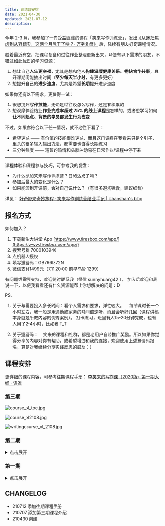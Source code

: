 ```yaml
---
title: 训练营安排
date: 2021-04-30
updated: 2021-07-12
description: 
---
```



今年 2-3 月，我参加了一门受益匪浅的课程「笑来写作训练营」，发出[《从迷茫焦虑到从容踏实，这两个月我干了啥？· 万字复盘》](/selfedu/review2021Q1) 后，陆续有朋友好奇课程情况。



趁着最近有空，把课程复盘和过往作业整理更新出来，以便有以下需求的朋友，不错过如此优质的学习资源：

1. 想让自己**人生更幸福**，尤其是想和他人**构建温暖健康关系、畅快合作共事**，且开课期间能抽出时间（**至少每天半小时**，有更多更好）
2. 想提升自己的**进步速度**，尤其是希望**长期**提升进步速度



如果你还有以下需求，更值得一试：

1. 很想提升**写作技能**，无论是过往没怎么写作，还是有积累的
2. 想观摩体验结业**作业完成率超过 75% 的线上课程**是怎样的，或者想学习如何**让不同起点、背景的学员都发生行为改变**


不过，如果你符合以下任一情况，就不必往下看了：

* 希望速成 —— 有价值的技能很难速成，而且这门课程在我看来只是个引子，里头的很多输入输出方法，都需要也值得长期练习
* 三分钟热度 —— 短暂的热情和头脑冲动易在日常作业/课程中停下来


---

课程体验和课程参与技巧，可参考我的复盘：

- 为什么参加笑来写作训练营？目的达成了吗？
- 参加后最大的变化是什么？
- 如果能回到开课前，会对自己说什么？（有很多避坑锦囊，建议细看）

详见：
[好奇带来奇妙旅程 · 笑来写作训练营结业手记 | ishanshan's blog](/wr/review_course_xl)




## 报名方式


如何加入？
1. 下载新生大讲堂 App‬ [https://www.firesbox.com/app/](https://www.firesbox.com/app/)
2. 搜索号群‬ 7000103940
3. 点机器‬人授权
4. 填写邀请码：GB766I872N
5. 微信支付1499元（7.11 20:00 前早鸟价 1299）




有问题或需要支持，欢迎随时联系我（微信 sunnyhuang42 ）。
加入后欢迎和我说一下，以便我看看还有什么资源能帮上你想解决的问题：D


PS.
1. 关于与需要投入多长时间：看个人需求和要求，弹性较大。
    每节课时长一个小时左右，我一般是用通勤或家务的时间倍速听，而且会听好几回（课程讲稿本身就是所教内容的优秀案例）。
打卡练习，班里有人15-20分钟完成，也有人用了2-4小时，比如我 T_T


2. 关于邀请码：
    笑来的课程和社群，都是老用户自带推广奖励。所以如果你觉得分享的内容对你有帮助，或希望增进和我的连接，欢迎使用上述邀请码报名，算是对我继续分享实践反思的鼓励：）


## 课程安排

更详细的课程内容，可参考往期课程手册：
[李笑来的写作课（2020版）第一期大纲 · 语雀](https://www.yuque.com/box1972/kbiyse/cbto9a_cxc7qd)

### 第三期

![course_xl_toc.jpg](https://ishanshan.zoomquiet.top/share/course_xl_toc.jpg ':size=450')

![course_xl2108.jpg](https://ishanshan.zoomquiet.top/share/course_xl2108.jpg ':size=450')

![writingcourse_xl_2108.jpg](https://ishanshan.zoomquiet.top/share/writingcourse_xl_2108.jpg ':size=450')

### 第二期

<details>
<summary>  点击展开 </summary>

![course_xl.jpg](https://ishanshan.zoomquiet.top/share/course_xl.jpg ':size=450')


![writingcourse_xl_2105.jpg](https://ishanshan.zoomquiet.top/share/writingcourse_xl_2105.jpg ':size=450')

</details>






### 第一期

<details>
<summary> 点击展开  </summary>

![course_xl_toc.jpg](https://ishanshan.zoomquiet.top/share/course_xl_toc.jpg ':size=450')

![writingcourse_xl_2102.png](https://ishanshan.zoomquiet.top/share/writingcourse_xl_2102.png ':size=450')

</details>


## CHANGELOG

- 210712 添加往期课程手册
- 210707 添加第三期课程介绍
- 210430 创建

